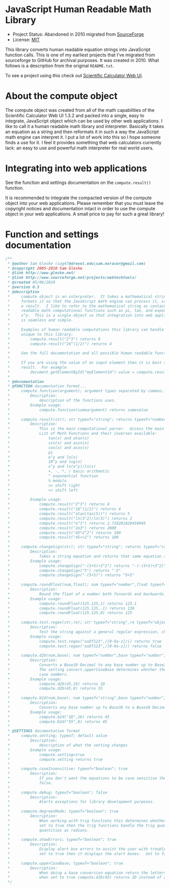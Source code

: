# JavaScript Human Readable Math Library

* Project Status: Abandoned in 2010 migrated from [SourceForge][sf.net]
* License: [MIT](LICENSE.txt)

This library converts human readable equation strings into JavaScript function
calls.  This is one of my earliest projects that I've migrated from sourceforge
to GitHub for archival purposes.  It was created in 2010.  What follows is a
description from the original `README.txt`.

To see a project using this check out [Scientific Calculator Web UI][firecalc].

# About the compute object

The compute object was created from all of the math capabilities of the
Scientific Calculator Web UI 1.3.2 and packed into a single, easy to integrate,
JavaScript object which can be used by other web applications.  I like to call
it a human readable math library and interpreter.  Basically it takes an
equation as a string and then reformats it in such a way the JavaScript math
engine can interpret it.  I put a lot of work into this so I hope someone finds
a use for it.  I feel it provides something that web calculators currently lack:
an easy to use and powerful math interpreter for real world users.

# Integrating into web applications

See the function and settings documentation on the `compute.result()` function.

It is recommended to integrate the compacted version of the compute object into
your web applications.  Please remember that you must leave the copyright
notices and documentation intact in order to use the compute object in your web
applications.  A small price to pay for such a great library!

# Function and settings documentation

```javascript
/**
 * @author Sam Gleske (sag47@drexel.edu|sam.mxracer@gmail.com)
 * @copyright 2005-2010 Sam Gleske
 * @link http://www.gleske.net/
 * @link http://www.sourceforge.net/projects/webtechtools/
 * @created 05/06/2010
 * @version 0.3
 * @description
 *     compute object is an interpreter.  It takes a mathematical string and
 *     formats it so that the JavaScript math engine can process it, calculating
 *     a result.  I like to refer to the mathematical string as containing human
 *     readable math computational functions such as pi, tan, and exponentials
 *     x^y.  This is a single object so that integration into web applications
 *     is seamless and simple.
 *
 *     Examples of human readable computations this library can handle that are
 *     unique to this library:
 *         compute.result("2^3") returns 8
 *         compute.result("16^(1/2)") returns 4
 *
 *     See the full documentation and all possible human readable functions in the non-compact version of the compute object.
 *
 *     If you are using the value of an input element then it is best to convert the value to a string before computing the
 *     result.  For example
 *         document.getElementById("myElementId").value = compute.result(document.getElementById("myElementId").value.toString());
 *
 * @documentation
 * @FUNCTION documentation format...
 *     compute.function(argument); argument types separated by commas; return type
 *         Description:
 *             description of the functions uses.
 *         Example usage:
 *             compute.function(someargument) returns somevalue
 *
 *     compute.result(str); str typeof="string"; returns typeof="number"
 *         Description:
 *             This is the main computational parser.  Access the main functionality of the math library through this function.
 *             List of Math Functions and their inverses available:
 *                 tan(x) and atan(x)
 *                 sin(x) and asin(x)
 *                 cos(x) and acos(x)
 *                 pi
 *                 e^y and ln(x)
 *                 10^y and log(x)
 *                 x^y and ln(x^y)/ln(x)
 *                 +, -, *, / basic arithmatic
 *                 ^ exponential function
 *                 % modulo
 *                 >> shift right
 *                 << shift left
 *
 *         Example usage:
 *             compute.result("2^3") returns 8
 *             compute.result("16^(1/2)") returns 4
 *             compute.result("atan(tan(5))") returns 5
 *             compute.result("ln(3^2)/ln(3)") returns 2
 *             compute.result("e^1") returns 2.718281828459045
 *             compute.result("2e3") returns 2000
 *             compute.result("45*2^2") returns 180
 *             compute.result("45<<2") returns 180
 *
 *     compute.changeSign(str); str typeof="string"; returns typeof="string" or returns false
 *         Description:
 *             Takes a string equation and returns that same equation as a string wrapped with a negative value.
 *         Example usage:
 *             compute.changeSign("-(5+5)+3^2") returns "-(-(5+5)+3^2)"
 *             compute.changeSign("5") returns "-5"
 *             compute.changeSign("-(5+5)") returns "5+5"
 *
 *     compute.roundFloat(num,float); num typeof="number",float typeof="number"; returns typeof="number"
 *         Description:
 *             Round the float of a number both forwards and backwards.
 *         Example usage:
 *             compute.roundFloat(125.125,1) returns 125.1
 *             compute.roundFloat(125.125,-1) returns 130
 *             compute.roundFloat(125.125,0) returns 125
 *
 *     compute.test.regex(str,re); str typeof="string",re typeof="object"; returns typeof="boolean"
 *         Description:
 *             Test the string against a general regular expression, character by character.
 *         Example usage:
 *             compute.test.regex("asDf123",/[0-9a-z]/i) returns true
 *             compute.test.regex("asDf123",/[0-9a-z]/) returns false
 *
 *     compute.d2b(num,base); num typeof="number",base typeof="number";returns typeof="string" or returns false
 *         Description:
 *             Converts a Base10 Decimal to any base number up to Base36.  If conversion fails then it returns false.
 *             The setting convert.upperCaseBase determines whether the returned number will be in upper case or lower
 *             case numbers.
 *         Example usage:
 *             compute.d2b(45,16) returns 2D
 *             compute.d2b(45,8) returns 55
 *
 *     compute.b2d(num,base); num typeof="string",base typeof="number";returns typeof="string" or returns false
 *         Description:
 *             Converts any base number up to Base36 to a Base10 Decimal.  If conversion fails then it returns false.
 *         Example usage:
 *             compute.b2d("2D",16) returns 45
 *             compute.b2d("55",8) returns 45
 *
 * @SETTINGS documentation format
 *     compute.setting; typeof; default value
 *         Description:
 *             description of what the setting changes
 *         Example usage:
 *             compute.setting=true
 *             compute.setting returns true
 *
 *     compute.caseInsensitive; typeof="boolean"; true
 *         Description:
 *             If you don't want the equations to be case sensitive then set this option to true.  Otherwise set to
 *             false.
 *
 *     compute.debug; typeof="boolean"; false
 *         Description:
 *             Alerts exceptions for library development purposes.
 *
 *     compute.degreesMode; typeof="boolean"; true
 *         Description:
 *             When working with trig functions this determines whether they're handled as degrees or radians.  When
 *             set to true then the trig functions handle the trig quantities as degrees.  False will handle the trig
 *             quantities as radians.
 *
 *     compute.showErrors; typeof="boolean"; true
 *         Description:
 *             Display alert box errors to assist the user with troubleshooting their equation for computation.  When
 *             set to true then it displays the alert boxes.  Set to false to quiet the alerts
 *
 *     compute.upperCaseBase; typeof="boolean"; true
 *         Description:
 *             When doing a base conversion equation return the letters in all caps when set to true.  For example
 *             when set to true compute.d2b(45) returns 2D instead of 2d.
 */
```

[firecalc]: https://github.com/samrocketman/firecalc
[sf.net]: https://sourceforge.net/projects/webtechtools/files/JavaScript%20Human%20Readable%20Math%20Library/

